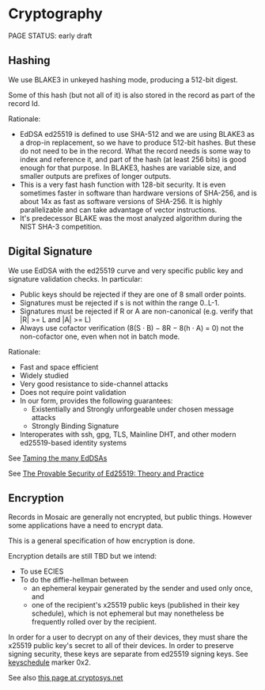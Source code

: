 # Cryptography

<status>PAGE STATUS: early draft</status>

## Hashing

We use BLAKE3 in unkeyed hashing mode, producing a 512-bit digest.

Some of this hash (but not all of it) is also stored in the record
as part of the record Id.

Rationale:

* EdDSA ed25519 is defined to use SHA-512 and we are using BLAKE3 as a
  drop-in replacement, so we have to produce 512-bit hashes. But these
  do not need to be in the record. What the record needs is some way to
  index and reference it, and part of the hash (at least 256 bits) is
  good enough for that purpose. In BLAKE3, hashes are variable size, and
  smaller outputs are prefixes of longer outputs.
* This is a very fast hash function with 128-bit security. It is even
  sometimes faster in software than hardware versions of SHA-256, and
  is about 14x as fast as software versions of SHA-256. It is highly
  parallelizable and can take advantage of vector instructions.
* It's predecessor BLAKE was the most analyzed algorithm during the NIST
  SHA-3 competition.

## Digital Signature

We use EdDSA with the ed25519 curve and very specific public key and signature
validation checks. In particular:

* Public keys should be rejected if they are one of 8 small order points.
* Signatures must be rejected if s is not within the range 0..L-1.
* Signatures must be rejected if R or A are non-canonical
  (e.g. verify that |R| >= L and |A| >= L)
* Always use cofactor verification (8(S · B) − 8R − 8(h · A) = 0) not the
  non-cofactor one, even when not in batch mode.

Rationale:

* Fast and space efficient
* Widely studied
* Very good resistance to side-channel attacks
* Does not require point validation
* In our form, provides the following guarantees:
    * Existentially and Strongly unforgeable under chosen message attacks
    * Strongly Binding Signature
* Interoperates with ssh, gpg, TLS, Mainline DHT, and other modern ed25519-based
  identity systems

See [Taming the many EdDSAs](https://eprint.iacr.org/2020/1244.pdf)

See [The Provable Security of Ed25519: Theory and Practice](https://eprint.iacr.org/2020/823.pdf)

## Encryption

Records in Mosaic are generally not encrypted, but public things. However some
applications have a need to encrypt data.

This is a general specification of how encryption is done.

Encryption details are still TBD but we intend:

* To use ECIES
* To do the diffie-hellman between
    * an ephemeral keypair generated by the sender and used only once, and
    * one of the recipient's x25519 public keys (published in their key
      schedule), which is not ephemeral but may nonetheless be frequently
      rolled over by the recipient.

In order for a user to decrypt on any of their devices, they must share the
x25519 public key's secret to all of their devices. In order to preserve
signing security, these keys are separate from ed25519 signing keys.
See [keyschedule](keyschedule.md) marker 0x2.

See also [this page at cryptosys.net](https://www.cryptosys.net/pki/manpki/pki_eccsafecurves.html)
